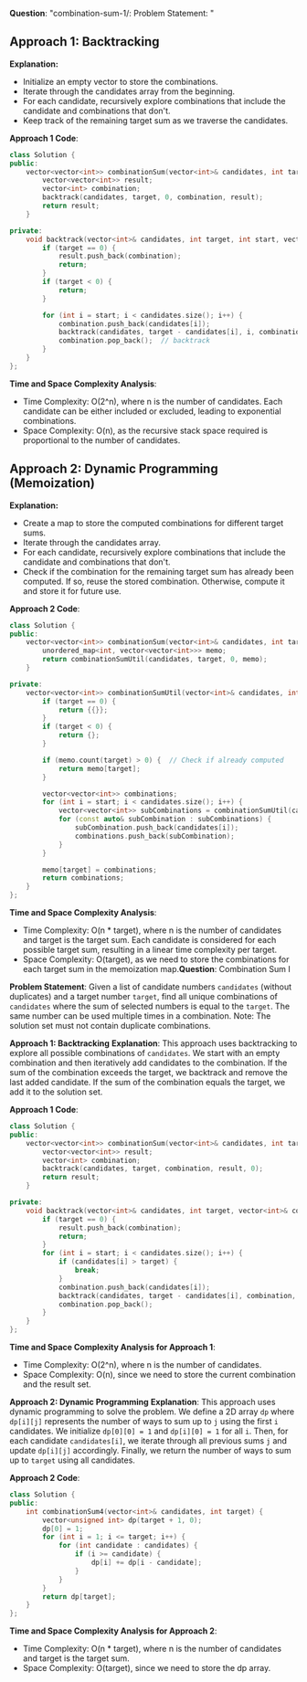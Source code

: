 **Question**: "combination-sum-1/: Problem Statement: "

## Approach 1: Backtracking

**Explanation:**
- Initialize an empty vector to store the combinations.
- Iterate through the candidates array from the beginning.
- For each candidate, recursively explore combinations that include the candidate and combinations that don't.
- Keep track of the remaining target sum as we traverse the candidates.

**Approach 1 Code**:
```cpp
class Solution {
public:
    vector<vector<int>> combinationSum(vector<int>& candidates, int target) {
        vector<vector<int>> result;
        vector<int> combination;
        backtrack(candidates, target, 0, combination, result);
        return result;
    }

private:
    void backtrack(vector<int>& candidates, int target, int start, vector<int>& combination, vector<vector<int>>& result) {
        if (target == 0) {
            result.push_back(combination);
            return;
        }
        if (target < 0) {
            return;
        }

        for (int i = start; i < candidates.size(); i++) {
            combination.push_back(candidates[i]);
            backtrack(candidates, target - candidates[i], i, combination, result);
            combination.pop_back();  // backtrack
        }
    }
};
```

**Time and Space Complexity Analysis**:
- Time Complexity: O(2^n), where n is the number of candidates. Each candidate can be either included or excluded, leading to exponential combinations.
- Space Complexity: O(n), as the recursive stack space required is proportional to the number of candidates.

## Approach 2: Dynamic Programming (Memoization)

**Explanation:**
- Create a map to store the computed combinations for different target sums.
- Iterate through the candidates array.
- For each candidate, recursively explore combinations that include the candidate and combinations that don't.
- Check if the combination for the remaining target sum has already been computed. If so, reuse the stored combination. Otherwise, compute it and store it for future use.

**Approach 2 Code**:
```cpp
class Solution {
public:
    vector<vector<int>> combinationSum(vector<int>& candidates, int target) {
        unordered_map<int, vector<vector<int>>> memo;
        return combinationSumUtil(candidates, target, 0, memo);
    }

private:
    vector<vector<int>> combinationSumUtil(vector<int>& candidates, int target, int start, unordered_map<int, vector<vector<int>>>& memo) {
        if (target == 0) {
            return {{}};
        }
        if (target < 0) {
            return {};
        }

        if (memo.count(target) > 0) {  // Check if already computed
            return memo[target];
        }

        vector<vector<int>> combinations;
        for (int i = start; i < candidates.size(); i++) {
            vector<vector<int>> subCombinations = combinationSumUtil(candidates, target - candidates[i], i, memo);
            for (const auto& subCombination : subCombinations) {
                subCombination.push_back(candidates[i]);
                combinations.push_back(subCombination);
            }
        }

        memo[target] = combinations;
        return combinations;
    }
};
```

**Time and Space Complexity Analysis**:
- Time Complexity: O(n * target), where n is the number of candidates and target is the target sum. Each candidate is considered for each possible target sum, resulting in a linear time complexity per target.
- Space Complexity: O(target), as we need to store the combinations for each target sum in the memoization map.**Question**: Combination Sum I

**Problem Statement**: Given a list of candidate numbers `candidates` (without duplicates) and a target number `target`, find all unique combinations of `candidates` where the sum of selected numbers is equal to the `target`. The same number can be used multiple times in a combination.
Note: The solution set must not contain duplicate combinations.

**Approach 1: Backtracking**
**Explanation**: This approach uses backtracking to explore all possible combinations of `candidates`. We start with an empty combination and then iteratively add candidates to the combination. If the sum of the combination exceeds the target, we backtrack and remove the last added candidate. If the sum of the combination equals the target, we add it to the solution set.

**Approach 1 Code**:
```cpp
class Solution {
public:
    vector<vector<int>> combinationSum(vector<int>& candidates, int target) {
        vector<vector<int>> result;
        vector<int> combination;
        backtrack(candidates, target, combination, result, 0);
        return result;
    }

private:
    void backtrack(vector<int>& candidates, int target, vector<int>& combination, vector<vector<int>>& result, int start) {
        if (target == 0) {
            result.push_back(combination);
            return;
        }
        for (int i = start; i < candidates.size(); i++) {
            if (candidates[i] > target) {
                break;
            }
            combination.push_back(candidates[i]);
            backtrack(candidates, target - candidates[i], combination, result, i);
            combination.pop_back();
        }
    }
};
```

**Time and Space Complexity Analysis for Approach 1**:
  - Time Complexity: O(2^n), where n is the number of candidates.
  - Space Complexity: O(n), since we need to store the current combination and the result set.

**Approach 2: Dynamic Programming**
**Explanation**: This approach uses dynamic programming to solve the problem. We define a 2D array `dp` where `dp[i][j]` represents the number of ways to sum up to `j` using the first `i` candidates. We initialize `dp[0][0] = 1` and `dp[i][0] = 1` for all `i`. Then, for each candidate `candidates[i]`, we iterate through all previous sums `j` and update `dp[i][j]` accordingly. Finally, we return the number of ways to sum up to `target` using all candidates.

**Approach 2 Code**:
```cpp
class Solution {
public:
    int combinationSum4(vector<int>& candidates, int target) {
        vector<unsigned int> dp(target + 1, 0);
        dp[0] = 1;
        for (int i = 1; i <= target; i++) {
            for (int candidate : candidates) {
                if (i >= candidate) {
                    dp[i] += dp[i - candidate];
                }
            }
        }
        return dp[target];
    }
};
```

**Time and Space Complexity Analysis for Approach 2**:
  - Time Complexity: O(n * target), where n is the number of candidates and target is the target sum.
  - Space Complexity: O(target), since we need to store the dp array.